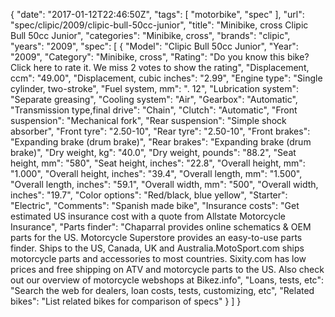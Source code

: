 {
    "date": "2017-01-12T22:46:50Z",
    "tags": [
        "motorbike",
        "spec"
    ],
    "url": "spec\/clipic\/2009\/clipic-bull-50cc-junior",
    "title": "Minibike, cross Clipic Bull 50cc Junior",
    "categories": "Minibike, cross",
    "brands": "clipic",
    "years": "2009",
    "spec": [
        {
            "Model": "Clipic Bull 50cc Junior",
            "Year": "2009",
            "Category": "Minibike, cross",
            "Rating": "Do you know this bike?Click here to rate it. We miss 2 votes to show the rating",
            "Displacement, ccm": "49.00",
            "Displacement, cubic inches": "2.99",
            "Engine type": "Single cylinder, two-stroke",
            "Fuel system, mm": ". 12",
            "Lubrication system": "Separate greasing",
            "Cooling system": "Air",
            "Gearbox": "Automatic",
            "Transmission type,final drive": "Chain",
            "Clutch": "Automatic",
            "Front suspension": "Mechanical fork",
            "Rear suspension": "Simple shock absorber",
            "Front tyre": "2.50-10",
            "Rear tyre": "2.50-10",
            "Front brakes": "Expanding brake (drum brake)",
            "Rear brakes": "Expanding brake (drum brake)",
            "Dry weight, kg": "40.0",
            "Dry weight, pounds": "88.2",
            "Seat height, mm": "580",
            "Seat height, inches": "22.8",
            "Overall height, mm": "1.000",
            "Overall height, inches": "39.4",
            "Overall length, mm": "1.500",
            "Overall length, inches": "59.1",
            "Overall width, mm": "500",
            "Overall width, inches": "19.7",
            "Color options": "Red\/black, blue yellow",
            "Starter": "Electric",
            "Comments": "Spanish made bike",
            "Insurance costs": "Get estimated US insurance cost with a quote from Allstate Motorcycle Insurance",
            "Parts finder": "Chaparral provides online schematics & OEM parts for the US.   Motorcycle Superstore provides an easy-to-use parts finder. Ships to the US, Canada, UK and Australia.MotoSport.com ships motorcycle parts and accessories to most countries.    Sixity.com has low prices and free shipping on ATV and motorcycle parts to the US. Also check out our overview of motorcycle webshops at Bikez.info",
            "Loans, tests, etc": "Search the web for dealers, loan costs, tests, customizing, etc",
            "Related bikes": "List related bikes for comparison of specs"
        }
    ]
}